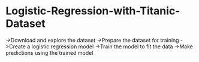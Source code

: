 # Logistic-Regression-with-Titanic-Dataset

->Download and explore the dataset
->Prepare the dataset for training
->Create a logistic regression model
->Train the model to fit the data
->Make predictions using the trained model
